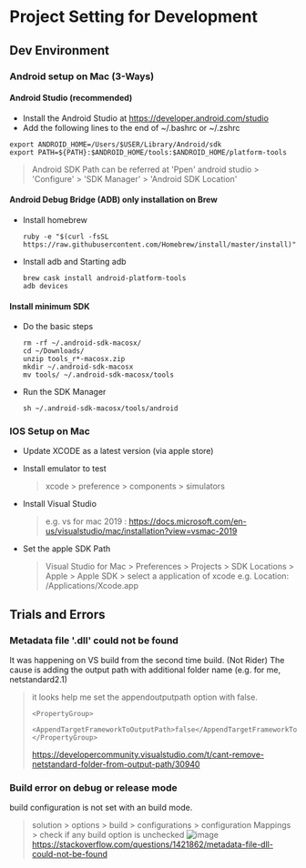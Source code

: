 # Project Setting for Development

## Dev Environment 
### Android setup on Mac (3-Ways)

#### Android Studio (recommended)
* Install the Android Studio at https://developer.android.com/studio
* Add the following lines to the end of ~/.bashrc or ~/.zshrc
 ```
 export ANDROID_HOME=/Users/$USER/Library/Android/sdk
 export PATH=${PATH}:$ANDROID_HOME/tools:$ANDROID_HOME/platform-tools
 ```
 > Android SDK Path can be referred at 'Ppen' android studio > 'Configure' > 'SDK Manager' > 'Android SDK Location'

#### Android Debug Bridge (ADB) only installation on Brew 
- Install homebrew
  ```
  ruby -e "$(curl -fsSL https://raw.githubusercontent.com/Homebrew/install/master/install)"
  ```
- Install adb and Starting adb
  ```
  brew cask install android-platform-tools
  adb devices
  ```

#### Install minimum SDK
- Do the basic steps
  ```
  rm -rf ~/.android-sdk-macosx/
  cd ~/Downloads/
  unzip tools_r*-macosx.zip
  mkdir ~/.android-sdk-macosx
  mv tools/ ~/.android-sdk-macosx/tools
  ```
- Run the SDK Manager
  ```
  sh ~/.android-sdk-macosx/tools/android
  ```

### IOS Setup on Mac
- Update XCODE as a latest version (via apple store)
- Install emulator to test
  > xcode > preference > components > simulators
  
- Install Visual Studio
  > e.g. vs for mac 2019 : https://docs.microsoft.com/en-us/visualstudio/mac/installation?view=vsmac-2019
- Set the apple SDK Path
  > Visual Studio for Mac > Preferences > Projects > SDK Locations > Apple > Apple SDK > select a application of xcode
  > e.g. Location: /Applications/Xcode.app


## Trials and Errors

### Metadata file '.dll' could not be found
It was happening on VS build from the second time build. (Not Rider)
The cause is adding the output path with additional folder name (e.g. for me, netstandard2.1)
> it looks help me set the appendoutputpath option with false.
> ```
> <PropertyGroup>
>  <AppendTargetFrameworkToOutputPath>false</AppendTargetFrameworkToOutputPath>
> </PropertyGroup>
> ```
> https://developercommunity.visualstudio.com/t/cant-remove-netstandard-folder-from-output-path/30940

### Build error on debug or release mode
build configuration is not set with an build mode.
> solution > options > build > configurations > configuration Mappings > check if any build option is unchecked
> ![image](https://user-images.githubusercontent.com/59367560/130784896-8e99a6bc-072b-4cf3-bd8e-c1c92bf58da8.png)
> https://stackoverflow.com/questions/1421862/metadata-file-dll-could-not-be-found
